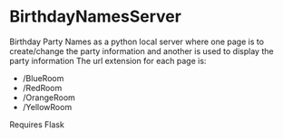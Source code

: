 # BirthdayNamesServer
Birthday Party Names as a python local server where one page is to create/change the party information and another is used to display the party information
The url extension for each page is:
- /BlueRoom
- /RedRoom
- /OrangeRoom
- /YellowRoom

Requires Flask
